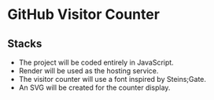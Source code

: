 # GitHub Visitor Counter

## Stacks

- The project will be coded entirely in JavaScript.
- Render will be used as the hosting service.
- The visitor counter will use a font inspired by Steins;Gate.
- An SVG will be created for the counter display.